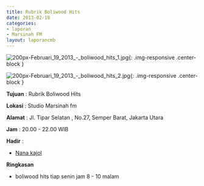 ```yaml
---
title: Rubrik Boliwood Hits 
date: 2013-02-18
categories:
- laporan
- Marsinah FM
layout: laporancmb
---
```



![200px-Februari_19_2013_-_boliwood_hits_1.jpg](/uploads/200px-Februari_19_2013_-_boliwood_hits_1.jpg){: .img-responsive .center-block }

![200px-Februari_19_2013_-_boliwood_hits_2.jpg](/uploads/200px-Februari_19_2013_-_boliwood_hits_2.jpg){: .img-responsive .center-block }


**Tujuan** : Rubrik Boliwood Hits 

**Lokasi** : Studio Marsinah fm 

**Alamat** : Jl. Tipar Selatan , No.27, Semper Barat, Jakarta Utara 

**Jam** : 20.00 - 22.00 WIB 

**Hadir** :
* [Nana kajol](http://wiki.ciptamedia.org/wiki/Nana_kajol)

**Ringkasan**  
* boliwood hits tiap senin jam 8 - 10 malam

